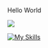
Hello World

![](https://komarev.com/ghpvc/?username=thang44hdai&color=green)

[![My Skills](https://skillicons.dev/icons?i=c,cpp,java=light)](https://skillicons.dev)
